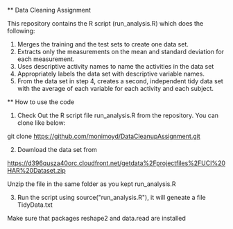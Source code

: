 ** Data Cleaning Assignment

This repository contains the R script (run_analysis.R) which does the following:

 1. Merges the training and the test sets to create one data set.
 2. Extracts only the measurements on the mean and standard deviation for each measurement. 
 3.  Uses descriptive activity names to name the activities in the data set
 4. Appropriately labels the data set with descriptive variable names. 
 5. From the data set in step 4, creates a second, independent tidy data set with the average of each variable for each activity and each subject.
 
 
 ** How to use the code
 
 1. Check Out the R script file run_analysis.R from the repository. You can clone like below:
 
 git clone https://github.com/monimoyd/DataCleanupAssignment.git
 
 
 2. Download the data set from 
 
 https://d396qusza40orc.cloudfront.net/getdata%2Fprojectfiles%2FUCI%20HAR%20Dataset.zip
 
 
 Unzip the file in the same folder as you kept run_analysis.R
 
 3. Run the script using  source("run_analysis.R"), it will geneate a file TidyData.txt
 
 Make sure that packages reshape2 and data.read are installed
 
 
 
 
 
 
 
